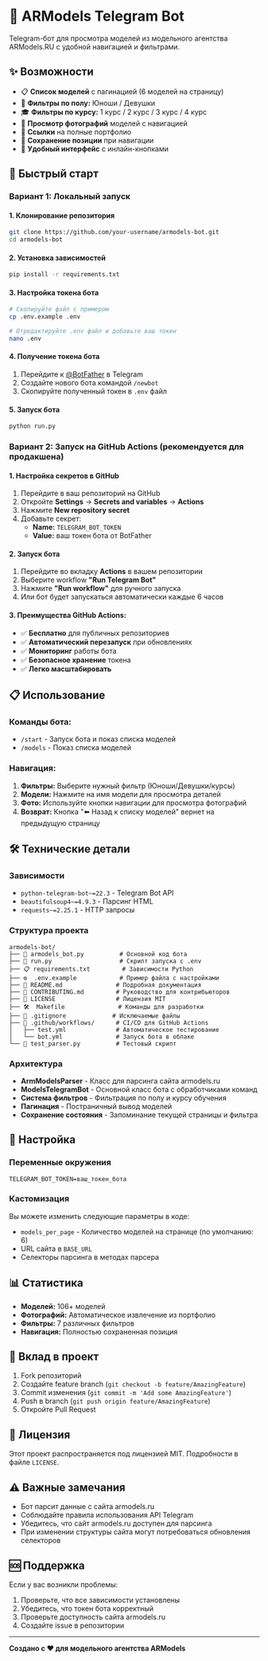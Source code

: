 # 🤖 ARModels Telegram Bot

Telegram-бот для просмотра моделей из модельного агентства ARModels.RU с удобной навигацией и фильтрами.

## ✨ Возможности

- 📋 **Список моделей** с пагинацией (6 моделей на страницу)
- 👤 **Фильтры по полу:** Юноши / Девушки
- 🎓 **Фильтры по курсу:** 1 курс / 2 курс / 3 курс / 4 курс
- 📸 **Просмотр фотографий** моделей с навигацией
- 🔗 **Ссылки** на полные портфолио
- 💾 **Сохранение позиции** при навигации
- 🎯 **Удобный интерфейс** с инлайн-кнопками

## 🚀 Быстрый старт

### Вариант 1: Локальный запуск

#### 1. Клонирование репозитория

```bash
git clone https://github.com/your-username/armodels-bot.git
cd armodels-bot
```

#### 2. Установка зависимостей

```bash
pip install -r requirements.txt
```

#### 3. Настройка токена бота

```bash
# Скопируйте файл с примером
cp .env.example .env

# Отредактируйте .env файл и добавьте ваш токен
nano .env
```

#### 4. Получение токена бота

1. Перейдите к [@BotFather](https://t.me/BotFather) в Telegram
2. Создайте нового бота командой `/newbot`
3. Скопируйте полученный токен в `.env` файл

#### 5. Запуск бота

```bash
python run.py
```

### Вариант 2: Запуск на GitHub Actions (рекомендуется для продакшена)

#### 1. Настройка секретов в GitHub

1. Перейдите в ваш репозиторий на GitHub
2. Откройте **Settings** → **Secrets and variables** → **Actions**
3. Нажмите **New repository secret**
4. Добавьте секрет:
   - **Name:** `TELEGRAM_BOT_TOKEN`
   - **Value:** ваш токен бота от BotFather

#### 2. Запуск бота

1. Перейдите во вкладку **Actions** в вашем репозитории
2. Выберите workflow **"Run Telegram Bot"**
3. Нажмите **"Run workflow"** для ручного запуска
4. Или бот будет запускаться автоматически каждые 6 часов

#### 3. Преимущества GitHub Actions:

- ✅ **Бесплатно** для публичных репозиториев
- ✅ **Автоматический перезапуск** при обновлениях
- ✅ **Мониторинг** работы бота
- ✅ **Безопасное хранение** токена
- ✅ **Легко масштабировать**

## 📋 Использование

### Команды бота:

- `/start` - Запуск бота и показ списка моделей
- `/models` - Показ списка моделей

### Навигация:

1. **Фильтры:** Выберите нужный фильтр (Юноши/Девушки/курсы)
2. **Модели:** Нажмите на имя модели для просмотра деталей
3. **Фото:** Используйте кнопки навигации для просмотра фотографий
4. **Возврат:** Кнопка "⬅️ Назад к списку моделей" вернет на предыдущую страницу

## 🛠 Технические детали

### Зависимости

- `python-telegram-bot~=22.3` - Telegram Bot API
- `beautifulsoup4~=4.9.3` - Парсинг HTML
- `requests~=2.25.1` - HTTP запросы

### Структура проекта

```
armodels-bot/
├── 🤖 armodels_bot.py          # Основной код бота
├── 🚀 run.py                   # Скрипт запуска с .env
├── 📋 requirements.txt         # Зависимости Python
├── ⚙️  .env.example            # Пример файла с настройками
├── 📖 README.md               # Подробная документация
├── 🤝 CONTRIBUTING.md         # Руководство для контрибьюторов
├── 📜 LICENSE                 # Лицензия MIT
├── 🛠  Makefile               # Команды для разработки
├── 🚫 .gitignore             # Исключаемые файлы
├── 🔄 .github/workflows/      # CI/CD для GitHub Actions
│   ├── test.yml              # Автоматическое тестирование
│   └── bot.yml               # Запуск бота в облаке
└── 🧪 test_parser.py          # Тестовый скрипт
```

### Архитектура

- **ArmModelsParser** - Класс для парсинга сайта armodels.ru
- **ModelsTelegramBot** - Основной класс бота с обработчиками команд
- **Система фильтров** - Фильтрация по полу и курсу обучения
- **Пагинация** - Постраничный вывод моделей
- **Сохранение состояния** - Запоминание текущей страницы и фильтра

## 🔧 Настройка

### Переменные окружения

```env
TELEGRAM_BOT_TOKEN=ваш_токен_бота
```

### Кастомизация

Вы можете изменить следующие параметры в коде:

- `models_per_page` - Количество моделей на странице (по умолчанию: 6)
- URL сайта в `BASE_URL`
- Селекторы парсинга в методах парсера

## 📊 Статистика

- **Моделей:** 106+ моделей
- **Фотографий:** Автоматическое извлечение из портфолио
- **Фильтры:** 7 различных фильтров
- **Навигация:** Полностью сохраненная позиция

## 🤝 Вклад в проект

1. Fork репозиторий
2. Создайте feature branch (`git checkout -b feature/AmazingFeature`)
3. Commit изменения (`git commit -m 'Add some AmazingFeature'`)
4. Push в branch (`git push origin feature/AmazingFeature`)
5. Откройте Pull Request

## 📝 Лицензия

Этот проект распространяется под лицензией MIT. Подробности в файле `LICENSE`.

## ⚠️ Важные замечания

- Бот парсит данные с сайта armodels.ru
- Соблюдайте правила использования API Telegram
- Убедитесь, что сайт armodels.ru доступен для парсинга
- При изменении структуры сайта могут потребоваться обновления селекторов

## 🆘 Поддержка

Если у вас возникли проблемы:

1. Проверьте, что все зависимости установлены
2. Убедитесь, что токен бота корректный
3. Проверьте доступность сайта armodels.ru
4. Создайте issue в репозитории

---

**Создано с ❤️ для модельного агентства ARModels**
